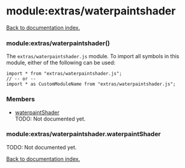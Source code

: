 # module:extras/waterpaintshader

[Back to documentation index.](index.md)

<a name='extras_waterpaintshader'></a>
### module:extras/waterpaintshader()

The <code>extras/waterpaintshader.js</code> module.
To import all symbols in this module, either of the following can be used:

    import * from "extras/waterpaintshader.js";
    // -- or --
    import * as CustomModuleName from "extras/waterpaintshader.js";

### Members

* [waterpaintShader](#extras_waterpaintshader.waterpaintShader)<br>TODO: Not documented yet.

<a name='extras_waterpaintshader.waterpaintShader'></a>
### module:extras/waterpaintshader.waterpaintShader

TODO: Not documented yet.

[Back to documentation index.](index.md)
